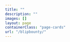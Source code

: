 ```yaml
---
title: ""
description: ""
images: []
layout: page
containerClass: "page-cards"
url: "/blipbounty/"
---
```


<meta http-equiv="refresh" content="0; URL=https://taikai.network/en/baselineprotocol/hackathons/blipbounty"/>